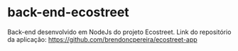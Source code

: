 # back-end-ecostreet
Back-end desenvolvido em NodeJs do projeto Ecostreet.
Link do repositório da aplicação: https://github.com/brendoncpereira/ecostreet-app
